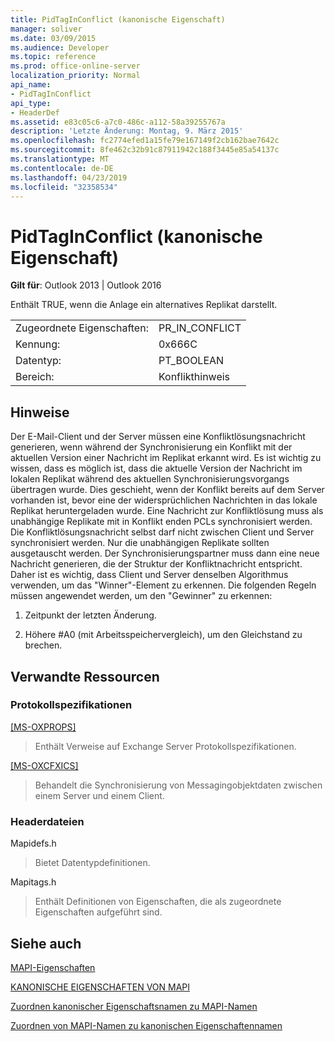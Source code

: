 ```yaml
---
title: PidTagInConflict (kanonische Eigenschaft)
manager: soliver
ms.date: 03/09/2015
ms.audience: Developer
ms.topic: reference
ms.prod: office-online-server
localization_priority: Normal
api_name:
- PidTagInConflict
api_type:
- HeaderDef
ms.assetid: e83c05c6-a7c0-486c-a112-58a39255767a
description: 'Letzte Änderung: Montag, 9. März 2015'
ms.openlocfilehash: fc2774efed1a15fe79e167149f2cb162bae7642c
ms.sourcegitcommit: 8fe462c32b91c87911942c188f3445e85a54137c
ms.translationtype: MT
ms.contentlocale: de-DE
ms.lasthandoff: 04/23/2019
ms.locfileid: "32358534"
---
```

# <a name="pidtaginconflict-canonical-property"></a>PidTagInConflict (kanonische Eigenschaft)

  
  
**Gilt für**: Outlook 2013 | Outlook 2016 
  
Enthält TRUE, wenn die Anlage ein alternatives Replikat darstellt.
  
|||
|:-----|:-----|
|Zugeordnete Eigenschaften:  <br/> |PR_IN_CONFLICT  <br/> |
|Kennung:  <br/> |0x666C  <br/> |
|Datentyp:  <br/> |PT_BOOLEAN  <br/> |
|Bereich:  <br/> |Konflikthinweis  <br/> |
   
## <a name="remarks"></a>Hinweise

Der E-Mail-Client und der Server müssen eine Konfliktlösungsnachricht generieren, wenn während der Synchronisierung ein Konflikt mit der aktuellen Version einer Nachricht im Replikat erkannt wird. Es ist wichtig zu wissen, dass es möglich ist, dass die aktuelle Version der Nachricht im lokalen Replikat während des aktuellen Synchronisierungsvorgangs übertragen wurde. Dies geschieht, wenn der Konflikt bereits auf dem Server vorhanden ist, bevor eine der widersprüchlichen Nachrichten in das lokale Replikat heruntergeladen wurde. Eine Nachricht zur Konfliktlösung muss als unabhängige Replikate mit in Konflikt enden PCLs synchronisiert werden. Die Konfliktlösungsnachricht selbst darf nicht zwischen Client und Server synchronisiert werden. Nur die unabhängigen Replikate sollten ausgetauscht werden. Der Synchronisierungspartner muss dann eine neue Nachricht generieren, die der Struktur der Konfliktnachricht entspricht. Daher ist es wichtig, dass Client und Server denselben Algorithmus verwenden, um das "Winner"-Element zu erkennen. Die folgenden Regeln müssen angewendet werden, um den "Gewinner" zu erkennen:
  
1. Zeitpunkt der letzten Änderung.
    
2. Höhere #A0 (mit Arbeitsspeichervergleich), um den Gleichstand zu brechen.
    
## <a name="related-resources"></a>Verwandte Ressourcen

### <a name="protocol-specifications"></a>Protokollspezifikationen

[[MS-OXPROPS]](https://msdn.microsoft.com/library/f6ab1613-aefe-447d-a49c-18217230b148%28Office.15%29.aspx)
  
> Enthält Verweise auf Exchange Server Protokollspezifikationen.
    
[[MS-OXCFXICS]](https://msdn.microsoft.com/library/b9752f3d-d50d-44b8-9e6b-608a117c8532%28Office.15%29.aspx)
  
> Behandelt die Synchronisierung von Messagingobjektdaten zwischen einem Server und einem Client.
    
### <a name="header-files"></a>Headerdateien

Mapidefs.h
  
> Bietet Datentypdefinitionen.
    
Mapitags.h
  
> Enthält Definitionen von Eigenschaften, die als zugeordnete Eigenschaften aufgeführt sind.
    
## <a name="see-also"></a>Siehe auch



[MAPI-Eigenschaften](mapi-properties.md)
  
[KANONISCHE EIGENSCHAFTEN VON MAPI](mapi-canonical-properties.md)
  
[Zuordnen kanonischer Eigenschaftsnamen zu MAPI-Namen](mapping-canonical-property-names-to-mapi-names.md)
  
[Zuordnen von MAPI-Namen zu kanonischen Eigenschaftennamen](mapping-mapi-names-to-canonical-property-names.md)

